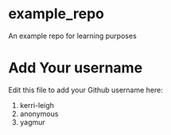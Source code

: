 # example_repo
An example repo for learning purposes
# Add Your username
Edit this file to add your Github username here:
1. kerri-leigh
2. anonymous
3. yagmur
